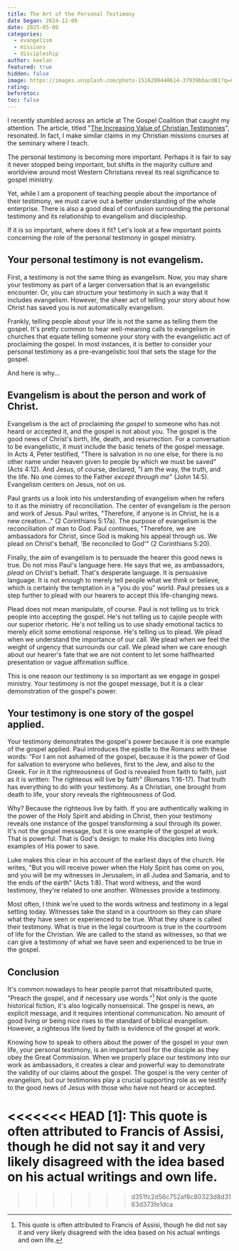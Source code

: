 ```yaml
---
title: The Art of the Personal Testimony
date began: 2024-12-09
date: 2025-05-08
categories:
  - evangelism
  - missions
  - discipleship
author: keelan
featured: true
hidden: false
image: https://images.unsplash.com/photo-1516280440614-37939bbacd81?q=80&w=870&auto=format&fit=crop&ixlib=rb-4.1.0&ixid=M3wxMjA3fDB8MHxwaG90by1wYWdlfHx8fGVufDB8fHx8fA%3D%3D
rating: 
beforetoc: 
toc: false
---
```

I recently stumbled across an article at The Gospel Coalition that caught my attention. The article, titled "[The Increasing Value of Christian Testimonies](https://au.thegospelcoalition.org/article/the-increasing-value-of-christian-testimonies/)", resonated. In fact, I make similar claims in my Christian missions courses at the seminary where I teach. 

The personal testimony is becoming more important. Perhaps it is fair to say it never stopped being important, but shifts in the majority culture and worldview around most Western Christians reveal its real significance to gospel ministry. 

Yet, while I am a proponent of teaching people about the importance of their testimony, we must carve out a better understanding of the whole enterprise. There is also a good deal of confusion surrounding the personal testimony and its relationship to evangelism and discipleship. 

If it is so important, where does it fit? Let's look at a few important points concerning the role of the personal testimony in gospel ministry. 

## Your personal testimony is not evangelism. 
First, a testimony is not the same thing as evangelism. Now, you may share your testimony as part of a larger conversation that is an evangelistic encounter. Or, you can structure your testimony in such a way that it includes evangelism. However, the sheer act of telling your story about how Christ has saved you is not automatically evangelism. 

Frankly, telling people about your life is not the same as telling them the gospel. It's pretty common to hear well-meaning calls to evangelism in churches that equate telling someone your story with the evangelistic act of proclaiming the gospel. In most instances, it is better to consider your personal testimony as a pre-evangelistic tool that sets the stage for the gospel. 

And here is why...

## Evangelism is about the person and work of Christ.

Evangelism is the act of proclaiming *the gospel* to someone who has not heard or accepted it, and the gospel is not about you. The gospel is the good news of Christ's birth, life, death, and resurrection. For a conversation to be evangelistic, it must include the basic tenets of the gospel message. In Acts 4, Peter testified, "There is salvation in no one else, for there is no other name under heaven given to people by which we must be saved" (Acts 4:12). And Jesus, of course, declared, "I am the way, the truth, and the life. No one comes to the Father *except through me*" (John 14:5). Evangelism centers on Jesus, not on us.

Paul grants us a look into his understanding of evangelism when he refers to it as the ministry of reconciliation. The center of evangelism is the person and work of Jesus. Paul writes, "Therefore, if anyone is in Christ, he is a new creation..." (2 Corinthians 5:17a). The purpose of evangelism is the reconciliation of man to God. Paul continues, "Therefore, we are ambassadors for Christ, since God is making his appeal through us. We plead on Christ's behalf, 'Be reconciled to God'" (2 Corinthians 5:20).

Finally, the aim of evangelism is to persuade the hearer this good news is true. Do not miss Paul's language here. He says that we, as ambassadors, *plead* on Christ's behalf. That's desperate language. It is persuasive language. It is not enough to merely tell people what we think or believe, which is certainly the temptation in a "you do you" world. Paul presses us a step further to plead with our hearers to accept this life-changing news.

Plead does not mean manipulate, of course. Paul is not telling us to trick people into accepting the gospel. He's not telling us to cajole people with our superior rhetoric. He's not telling us to use shady emotional tactics to merely elicit some emotional response. He's telling us to plead. We plead when we understand the importance of our call. We plead when we feel the weight of urgency that surrounds our call. We plead when we care enough about our hearer's fate that we are not content to let some halfhearted presentation or vague affirmation suffice.

This is one reason our testimony is so important as we engage in gospel ministry. Your testimony is not the gospel message, but it is a clear demonstration of the gospel's power.

## Your testimony is one story of the gospel applied. 
Your testimony demonstrates the gospel's power because it is one example of the gospel applied. Paul introduces the epistle to the Romans with these words: "For I am not ashamed of the gospel, because it is the power of God for salvation﻿ to everyone who believes, first to the Jew, and also to the Greek. For in it the righteousness of God is revealed from faith to faith, just as it is written: The righteous will live by faith" (Romans 1:16-17). That truth has everything to do with your testimony. As a Christian, one brought from death to life, your story reveals the righteousness of God. 

Why? Because the righteous live by faith. If you are authentically walking in the power of the Holy Spirit and abiding in Christ, then your testimony reveals one instance of the gospel transforming a soul through its power. It's not the gospel message, but it is one example of the gospel at work. That is powerful. That is God's design: to make His disciples into living examples of His power to save.

Luke makes this clear in his account of the earliest days of the church. He writes, "But you will receive power when the Holy Spirit has come on you, and you will be my witnesses in Jerusalem, in all Judea and Samaria, and to the ends of the earth" (Acts 1:8). That word witness, and the word testimony, they're related to one another. Witnesses provide a testimony. 

Most often, I think we're used to the words witness and testimony in a legal setting today. Witnesses take the stand in a courtroom so they can share what they have seen or experienced to be true. What they share is called their testimony. What is true in the legal courtroom is true in the courtroom of life for the Christian. We are called to the stand as witnesses, so that we can give a testimony of what we have seen and experienced to be true in the gospel.

## Conclusion
It's common nowadays to hear people parrot that misattributed quote, "Preach the gospel, and if necessary use words."[^1] Not only is the quote historical fiction, it's also logically nonsensical. The gospel is news, an explicit message, and it requires intentional communication. No amount of good living or being nice rises to the standard of biblical evangelism. However, a righteous life lived by faith is evidence of the gospel at work. 

Knowing how to speak to others about the power of the gospel in your own life, your personal testimony, is an important tool for the disciple as they obey the Great Commission. When we properly place our testimony into our work as ambassadors, it creates a clear and powerful way to demonstrate the validity of our claims about the gospel. The gospel is the very center of evangelism, but our testimonies play a crucial supporting role as we testify to the good news of Jesus with those who have not heard or accepted.

<<<<<<< HEAD
[1]: This quote is often attributed to Francis of Assisi, though he did not say it and very likely disagreed with the idea based on his actual writings and own life.
=======
[^1]: This quote is often attributed to Francis of Assisi, though he did not say it and very likely disagreed with the idea based on his actual writings and own life.
>>>>>>> d351fc2d56c752af8c80323d8d3163d373fe1dca